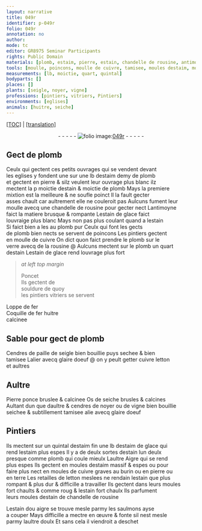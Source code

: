 ```yaml
---
layout: narrative
title: 049r
identifier: p-049r
folio: 049r
annotation: no
author:
mode: tc
editor: GR8975 Seminar Participants
rights: Public Domain
materials: [plomb, estaim, pierre, estain, chandelle de rousine, antimoyne, estain de glace, plomb pur, cuivre, verre, rousine, souldure, fer, Coquille de fer huitre calcinee, Cendres de paille de seigle, glaire doeuf, letton, Pierre ponce bruslee & calcinee, Os de seiche brusles & calcines, cendres de noyer, vigne, estaim fin, estaim de glace, terre, estain dou aigre]
tools: [moulle, poincons, moulle de cuivre, tamisee, moules destaim, moules de cuivre graves au burin ou en pierre ou en terre, burin, moules, moules destain]
measurements: [lb, moictie, quart, quintal]
bodyparts: []
places: []
plants: [seigle, noyer, vigne]
professions: [pintiers, vitriers, Pintiers]
environments: [eglises]
animals: [huitre, seiche]
---
```


 <p><a href="{{ site.baseurl }}/diplomatic/">[TOC]</a> | <a href="{{ site.baseurl }}/texts/p-049r_tl/" target="_blank">[translation]</a></p><div class="folio" align="center">- - - - - <a href="http://gallica.bnf.fr/ark:/12148/btv1b10500001g/f103.image" target="_blank"><img src="https://cu-mkp.github.io/2017-workshop-edition/assets/photo-icon.png" alt="folio image: " style="display:inline-block; margin-bottom:-3px;"/>049r</a> - - - - - </div>  
  

## Gect de <span class="m">plomb</span>

 
Ceulx qui gectent ces petits ouvrages qui se vendent devant<br/> les <span class="env">eglises</span> <span class="del">y</span> fondent <span class="del">une</span> sur une <span class="ms">lb</span> d<span class="m">estaim</span> demy de <span class="m">plomb</span><br/> et gectent en <span class="m">pierre</span> & silz veulent leur ouvrage plus blanc ilz<br/> mectent la <span class="del">p</span> <span class="ms">moictie</span> d<span class="m">estain</span> & <span class="ms">moictie</span> de <span class="m">plomb</span> Mays la premiere<br/> mixtion est la meilleure & ne soufle poinct Il la fault gecter<br/> asses chault car aultrem<span class="exp">ent</span> elle ne couleroit pas Aulcuns fument leur<br/> <span class="tl">moulle</span> avecq une <span class="m">chandelle de rousine</span> pour gecter nect L<span class="m">antimoyne</span><br/> faict la matiere brusque & rompante L<span class="m">estain de glace</span> faict<br/> louvraige plus blanc Mays non pas plus coulant quand a l<span class="m">estain</span><br/> Si faict bien <span class="del">a les</span> au <span class="m">plomb pur</span> Ceulx qui font les gects<br/> de <span class="m">plomb</span> bien nects se servent de <span class="tl">poincons</span> Les <span class="pro">pintiers</span> gectent<br/> en <span class="tl">moulle de <span class="m">cuivre</span></span> On dict quon faict prendre le <span class="m">plomb</span> sur le<br/> <span class="m">verre</span> avecq de la <span class="m">rousine</span> @ Aulcuns mectent sur le <span class="m">plomb</span> un <span class="ms">quart</span><br/> d<span class="m">estain</span> L<span class="m">estain de glace</span> rend louvrage plus fort
 
> *at left top margin*
> 
> 
>   <span class="pn">Poncet</span><br/> Ils gectent de<br/> <span class="m">souldure</span> de quoy<br/> les <span class="del"><span class="pro">pintiers</span></span> <span class="add"><span class="pro">vitriers</span></span> se servent 
 
Loppe de <span class="m">fer</span><br/> <span class="m">Coquille de <span class="del">fer</span> <span class="al">huitre</span><br/> calcinee</span>
 
 
  

## Sable pour gect de <span class="m">plomb</span>

 
<span class="m">Cendres de paille de <span class="pa">seigle</span></span> bien bouillie puys sechee & bien<br/> <span class="tl">tamisee</span> Lalier avecq <span class="m">glaire doeuf</span> @ on y peult getter <span class="m">cuivre</span> <span class="m">letton</span><br/> et aultres
 
 
  

## Aultre

 
<span class="m">Pierre ponce bruslee & calcinee</span> <span class="m">Os de <span class="al">seiche</span> brusles & calcines</span><br/> Aultant dun que daultre & <span class="m">cendres de <span class="pa">noyer</span></span> ou de <span class="m"><span class="pa">vigne</span></span> bien bouillie<br/> seichee & subtillem<span class="exp">ent</span> <span class="tl">tamisee</span> alie avecq <span class="m">glaire doeuf</span>
 
 
  

## <span class="pro">Pintiers</span>

 
Ils mectent sur un <span class="ms">quintal</span> d<span class="m">estaim fin</span> une <span class="ms">lb</span> d<span class="m">estaim de glace</span> qui<br/> rend l<span class="m">estaim</span> plus espes Il y a de deulx sortes d<span class="m">estain</span> lun deulx<br/> presque co<span class="exp">mm</span>e <span class="m">plomb</span> qui coule mieulx Laultre Aigre qui se rend<br/> plus espes Ils gectent en <span class="tl">moules d<span class="m">estaim</span></span> massif & espes ou pour<br/> faire plus nect en <span class="tl">moules de <span class="m">cuivre</span> graves au <span class="tl">burin</span> ou en <span class="m">pierre</span> ou<br/> en <span class="m">terre</span></span> Les retailles de <span class="m">letton</span> meslees ne rendain l<span class="m">estain</span> que plus<br/> rompant & plus dur & difficille a travailler Ils gectent <span class="add">dans</span> leurs <span class="tl">moules</span><br/> fort chaults <span class="del">& co<span class="exp">mm</span>e roug</span> & l<span class="m">estain</span> fort chaulx Ils parfument<br/> leurs <span class="tl">moules d<span class="m">estain</span></span> de <span class="m">chandelle de rousine</span>
 
L<span class="m">estain <span class="del">dou</span> aigre</span> se trouve mesle parmy les saulmons ayse<br/> a couper Mays difficille a mectre en œuvre & fonte sil nest mesle<br/> parmy laultre doulx Et sans cela il viendroit a deschet
 
 